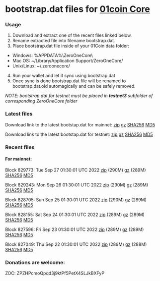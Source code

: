 # bootstrap.dat files for [01coin Core](https://01coin.io)

### Usage

1. Download and extract one of the recent files linked below.
2. Rename extracted file into filename bootstrap.dat.
3. Place bootstrap.dat file inside of your 01Coin data folder:
 - Windows: %APPDATA%\ZeroOneCore\
 - Mac OS: ~/Library/Application Support/ZeroOneCore/
 - Unix/Linux: ~/.zeroonecore/
4. Run your wallet and let it sync using bootstrap.dat
5. Once sync is done bootstrap.dat file will be renamed to bootstrap.dat.old automagically and can be safely removed.

_NOTE: bootstrap.dat for testnet must be placed in **testnet3** subfolder of corresponding ZeroOneCore folder_

### Latest files
Download link to the latest bootstap.dat for mainnet: [zip](https://files.01coin.io/mainnet/bootstrap.dat.zip) [gz](https://files.01coin.io/mainnet/bootstrap.dat.tar.gz) [SHA256](https://files.01coin.io/mainnet/sha256.txt) [MD5](https://files.01coin.io/mainnet/md5.txt)

Download link to the latest bootstap.dat for testnet: [zip](https://files.01coin.io/testnet/bootstrap.dat.zip) [gz](https://files.01coin.io/testnet/bootstrap.dat.tar.gz) [SHA256](https://files.01coin.io/testnet/sha256.txt) [MD5](https://files.01coin.io/testnet/md5.txt)

### Recent files

#### For mainnet:

Block 829773: Tue Sep 27 01:30:01 UTC 2022 [zip](https://files.01coin.io/mainnet/2022-09-27/bootstrap.dat.zip) (290M) [gz](https://files.01coin.io/mainnet/2022-09-27/bootstrap.dat.tar.gz) (289M) [SHA256](https://files.01coin.io/mainnet/2022-09-27/sha256.txt) [MD5](https://files.01coin.io/mainnet/2022-09-27/md5.txt)

Block 829243: Mon Sep 26 01:30:01 UTC 2022 [zip](https://files.01coin.io/mainnet/2022-09-26/bootstrap.dat.zip) (290M) [gz](https://files.01coin.io/mainnet/2022-09-26/bootstrap.dat.tar.gz) (289M) [SHA256](https://files.01coin.io/mainnet/2022-09-26/sha256.txt) [MD5](https://files.01coin.io/mainnet/2022-09-26/md5.txt)

Block 828705: Sun Sep 25 01:30:01 UTC 2022 [zip](https://files.01coin.io/mainnet/2022-09-25/bootstrap.dat.zip) (290M) [gz](https://files.01coin.io/mainnet/2022-09-25/bootstrap.dat.tar.gz) (289M) [SHA256](https://files.01coin.io/mainnet/2022-09-25/sha256.txt) [MD5](https://files.01coin.io/mainnet/2022-09-25/md5.txt)

Block 828155: Sat Sep 24 01:30:01 UTC 2022 [zip](https://files.01coin.io/mainnet/2022-09-24/bootstrap.dat.zip) (289M) [gz](https://files.01coin.io/mainnet/2022-09-24/bootstrap.dat.tar.gz) (289M) [SHA256](https://files.01coin.io/mainnet/2022-09-24/sha256.txt) [MD5](https://files.01coin.io/mainnet/2022-09-24/md5.txt)

Block 827596: Fri Sep 23 01:30:01 UTC 2022 [zip](https://files.01coin.io/mainnet/2022-09-23/bootstrap.dat.zip) (289M) [gz](https://files.01coin.io/mainnet/2022-09-23/bootstrap.dat.tar.gz) (289M) [SHA256](https://files.01coin.io/mainnet/2022-09-23/sha256.txt) [MD5](https://files.01coin.io/mainnet/2022-09-23/md5.txt)

Block 827049: Thu Sep 22 01:30:01 UTC 2022 [zip](https://files.01coin.io/mainnet/2022-09-22/bootstrap.dat.zip) (289M) [gz](https://files.01coin.io/mainnet/2022-09-22/bootstrap.dat.tar.gz) (288M) [SHA256](https://files.01coin.io/mainnet/2022-09-22/sha256.txt) [MD5](https://files.01coin.io/mainnet/2022-09-22/md5.txt)


### Donations are welcome:

ZOC: ZPZHPcmoQpqd3j9ktPf5PetX4SLJkBXFyP
